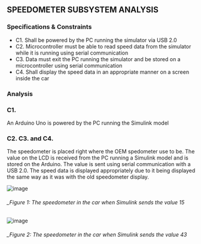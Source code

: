 SPEEDOMETER SUBSYSTEM ANALYSIS
--------------------

### Specifications & Constraints
- C1. Shall be powered by the PC running the simulator via USB 2.0
-	C2. Microcontroller must be able to read speed data from the simulator while it is running using serial communication
-	C3. Data must exit the PC running the simulator and be stored on a microcontroller using serial communication
-	C4. Shall display the speed data in an appropriate manner on a screen inside the car

### Analysis

### C1. 
An Arduino Uno is powered by the PC running the Simulink model

### C2. C3. and C4.

The speedometer is placed right where the OEM spedometer use to be. The value on the LCD is received from the PC running a Simulink model and is stored on the Arduino. The value is sent using serial communication with a USB 2.0. The speed data is displayed appropriately due to it being displayed the same way as it was with the old speedometer display.

![image](https://user-images.githubusercontent.com/117474540/228675279-730bf9e5-0c76-493c-bffe-530309cae70f.png)

###### _Figure 1: The speedometer in the car when Simulink sends the value 15

![image](https://user-images.githubusercontent.com/117474540/228675508-213b1afc-ac1e-494f-9b06-23ecefce4c38.png)

###### _Figure 2: The speedometer in the car when Simulink sends the value 43

